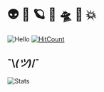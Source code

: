 # 👽  💫 🪐 👾  🛸 💯 💥
![Hello](https://core.goatcounter.com/count?p=/test-img)
[![HitCount](http://hits.dwyl.com/fluential/fluential.svg)](http://hits.dwyl.com/fluential/fluential)
##  ¯\\_(ツ)_/¯
![Stats](https://github-readme-stats.vercel.app/api?username=fluential&show_icons=true)
<!--
**fluential/fluential** is a ✨ _special_ ✨ repository because its `README.md` (this file) appears on your GitHub profile.

Here are some ideas to get you started:

- 🔭 I’m currently working on ...
- 🌱 I’m currently learning ...
- 👯 I’m looking to collaborate on ...
- 🤔 I’m looking for help with ...
- 💬 Ask me about ...
- 📫 How to reach me: ...
- 😄 Pronouns: ...
- ⚡ Fun fact: ...
-->
